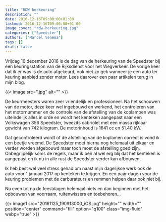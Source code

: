 ```yaml
---
title: "RDW herkeuring"
description: ""
date: 2016-12-16T09:00:00+01:00
lastmod: 2016-12-16T09:00:00+01:00
image_cover: "rdw-herkeuring.jpg"
categories: ["Speedster"]
authors: ["Marcel Venema"] 
tags: []
draft: false
---
```


Vrijdag 16 december 2016 is de dag van de herkeuring van de Speedster bij een keuringsstation van de Rijksdienst voor het Wegverkeer. De vorige keer dat ik er was is de auto afgekeurd, ook niet zo gek wanneer je een auto ter keuring aanbied zonder motor. Lees daarover een paar artikelen terug in mijn blog.

<!--more-->
{{< image src=".jpg" alt="" >}}

De keurmeesters waren zeer vriendelijk en professioneel. Na het schouwen van de motor, deze keer wel ingebouwd en werkend, het controleren van het motornummer en de controle van de afstelling van de koplampen was uiteindelijk alles in orde en wordt het kenteken aangepast naar een Volkswagen 356 Speedster, tweezits cabriolet  met een massa rijklaar gewicht van  742 kilogram. De motorinhoud is 1641 cc en 51.40 kW.

Dat gecontroleerd wordt of de afstelling van de koplamen correct is vond ik een beetje vreemd. De Speedster moet hierna nog helemaal uit elkaar en verder worden afgebouwd maar toch moet de afstelling goed zijn. Onbegrijpelijk soms de regels, maar ik ben al wel erg blij dat het kenteken is aangepast en ik nu in alle rust de Speedster verder kan afbouwen.

Ik heb best wel veel stress gehad om naast mijn dagelijkse werk ook de auto voor 1 januari 2017 op kenteken te krijgen. En een paar dagen voor de keuring problemen met de carburateurs en remmen helpen daar ook niet bij.

Nu even tot na de feestdagen helemaal niets en dan beginnen met het opbouwen van voorraam, ruitenwissers en toebehoren...

{{< image1 src="20161125_190913000_iOS.jpg" height="" width="" position="center" command="fill" option="q100" class="img-fluid" webp="true" >}}

&nbsp;  
